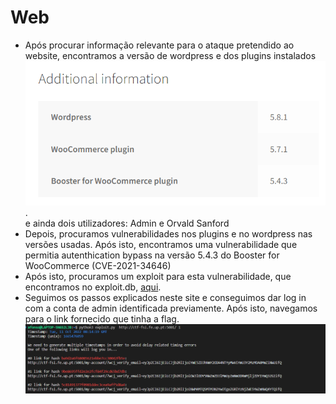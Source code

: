 # Web
* Após procurar informação relevante para o ataque pretendido ao website, encontramos a versão de wordpress e dos plugins instalados  
![](/images/CTF-Week4-plugins-and-versions.png).
<br> e ainda dois utilizadores: Admin e Orvald Sanford
* Depois, procuramos vulnerabilidades nos plugins e no wordpress nas versões usadas. Após isto, encontramos uma vulnerabilidade que permitia autenthication bypass na versão 5.4.3 do Booster for WooCommerce (CVE-2021-34646)
* Após isto, procuramos um exploit para esta vulnerabilidade, que encontramos no exploit.db, [aqui](https://www.exploit-db.com/exploits/50299).
* Seguimos os passos explicados neste site e conseguimos dar log in com a conta de admin identificada previamente. Após isto, navegamos para o link fornecido que tinha a flag.
![](/images/admin-bypass-exploit.png)
